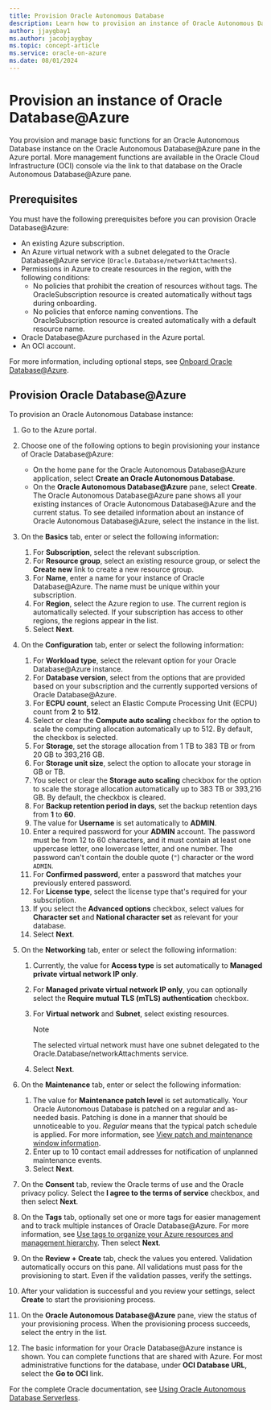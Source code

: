 ```yaml
---
title: Provision Oracle Autonomous Database
description: Learn how to provision an instance of Oracle Autonomous Database in Azure.
author: jjaygbay1
ms.author: jacobjaygbay
ms.topic: concept-article
ms.service: oracle-on-azure
ms.date: 08/01/2024
---
```


# Provision an instance of Oracle Database@Azure

You provision and manage basic functions for an Oracle Autonomous Database instance on the Oracle Autonomous Database@Azure pane in the Azure portal. More management functions are available in the Oracle Cloud Infrastructure (OCI) console via the link to that database on the Oracle Autonomous Database@Azure pane.

## Prerequisites

You must have the following prerequisites before you can provision Oracle Database@Azure:

- An existing Azure subscription.
- An Azure virtual network with a subnet delegated to the Oracle Database@Azure service (`Oracle.Database/networkAttachments`).
- Permissions in Azure to create resources in the region, with the following conditions:
  - No policies that prohibit the creation of resources without tags. The OracleSubscription resource is created automatically without tags during onboarding.
  - No policies that enforce naming conventions. The OracleSubscription resource is created automatically with a default resource name.
- Oracle Database@Azure purchased in the Azure portal.
- An OCI account.

For more information, including optional steps, see [Onboard Oracle Database@Azure](https://docs.oracle.com/iaas/Content/database-at-azure/oaaonboard.htm).

## Provision Oracle Database@Azure

To provision an Oracle Autonomous Database instance:

1. Go to the Azure portal.
1. Choose one of the following options to begin provisioning your instance of Oracle Database@Azure:

   - On the home pane for the Oracle Autonomous Database@Azure application, select **Create an Oracle Autonomous Database**.
   - On the **Oracle Autonomous Database@Azure** pane, select **Create**. The Oracle Autonomous Database@Azure pane shows all your existing instances of Oracle Autonomous Database@Azure and the current status. To see detailed information about an instance of Oracle Autonomous Database@Azure, select the instance in the list.

1. On the **Basics** tab, enter or select the following information:

   1. For **Subscription**, select the relevant subscription.
   1. For **Resource group**, select an existing resource group, or select the **Create new** link to create a new resource group.
   1. For **Name**, enter a name for your instance of Oracle Database@Azure. The name must be unique within your subscription.
   1. For **Region**, select the Azure region to use. The current region is automatically selected. If your subscription has access to other regions, the regions appear in the list.
   1. Select **Next**.

1. On the **Configuration** tab, enter or select the following information:

   1. For **Workload type**, select the relevant option for your Oracle Database@Azure instance.
   1. For **Database version**, select from the options that are provided based on your subscription and the currently supported versions of Oracle Database@Azure.
   1. For **ECPU count**, select an Elastic Compute Processing Unit (ECPU) count from **2** to **512**.
   1. Select or clear the **Compute auto scaling** checkbox for the option to scale the computing allocation automatically up to 512. By default, the checkbox is selected.
   1. For **Storage**, set the storage allocation from 1 TB to 383 TB or from 20 GB to 393,216 GB.
   1. For **Storage unit size**, select the option to allocate your storage in GB or TB.
   1. You select or clear the **Storage auto scaling** checkbox for the option to scale the storage allocation automatically up to 383 TB or 393,216 GB. By default, the checkbox is cleared.
   1. For **Backup retention period in days**, set the backup retention days from **1** to **60**.
   1. The value for **Username** is set automatically to **ADMIN**.
   1. Enter a required password for your **ADMIN** account. The password must be from 12 to 60 characters, and it must contain at least one uppercase letter, one lowercase letter, and one number. The password can't contain the double quote (`"`) character or the word `ADMIN`.
   1. For **Confirmed password**, enter a password that matches your previously entered password.
   1. For **License type**, select the license type that's required for your subscription.
   1. If you select the **Advanced options** checkbox, select values for **Character set** and **National character set** as relevant for your database.
   1. Select **Next**.

1. On the **Networking** tab, enter or select the following information:

   1. Currently, the value for **Access type** is set automatically to **Managed private virtual network IP only**.
   1. For **Managed private virtual network IP only**, you can optionally select the **Require mutual TLS (mTLS) authentication** checkbox.
   1. For **Virtual network** and **Subnet**, select existing resources.

       > [!NOTE]
       > The selected virtual network must have one subnet delegated to the Oracle.Database/networkAttachments service.

   1. Select **Next**.

1. On the **Maintenance** tab, enter or select the following information:

   1. The value for **Maintenance patch level** is set automatically. Your Oracle Autonomous Database is patched on a regular and as-needed basis. Patching is done in a manner that should be unnoticeable to you. *Regular* means that the typical patch schedule is applied. For more information, see [View patch and maintenance window information](https://docs.oracle.com/iaas/autonomous-database-serverless/doc/maintenance-windows-patching.html).
   1. Enter up to 10 contact email addresses for notification of unplanned maintenance events.
   1. Select **Next**.

1. On the **Consent** tab, review the Oracle terms of use and the Oracle privacy policy. Select the **I agree to the terms of service** checkbox, and then select **Next**.

1. On the **Tags** tab, optionally set one or more tags for easier management and to track multiple instances of Oracle Database@Azure. For more information, see [Use tags to organize your Azure resources and management hierarchy](https://go.microsoft.com/fwlink/?linkid=873112). Then select **Next**.

1. On the **Review + Create** tab, check the values you entered. Validation automatically occurs on this pane. All validations must pass for the provisioning to start. Even if the validation passes, verify the settings.

1. After your validation is successful and you review your settings, select **Create** to start the provisioning process.

1. On the **Oracle Autonomous Database@Azure** pane, view the status of your provisioning process. When the provisioning process succeeds, select the entry in the list.

1. The basic information for your Oracle Database@Azure instance is shown. You can complete functions that are shared with Azure. For most administrative functions for the database, under **OCI Database URL**, select the **Go to OCI** link.

For the complete Oracle documentation, see [Using Oracle Autonomous Database Serverless](https://docs.oracle.com/en/cloud/paas/autonomous-database/serverless/adbsb/autonomous-intro-adb.html#GUID-8EAA5AE6-397D-4E9A-9BD0-3E37A0345E24).
